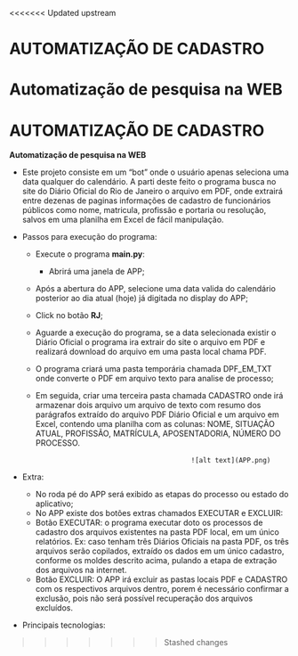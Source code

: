 <<<<<<< Updated upstream
# AUTOMATIZAÇÃO DE CADASTRO 
 Automatização de pesquisa na WEB
=======
# AUTOMATIZAÇÃO DE CADASTRO
 
**Automatização de pesquisa na WEB**

- Este projeto consiste em um “bot” onde o usuário apenas seleciona uma data qualquer do calendário. A parti deste feito o programa busca no site do Diário Oficial do Rio de Janeiro o arquivo em PDF, onde extrairá entre dezenas de paginas informações de cadastro de funcionários públicos como nome, matricula, profissão e portaria ou resolução, salvos em uma planilha em Excel de fácil manipulação.  

- Passos para execução do programa:
    - Execute o programa __main.py__:
        - Abrirá uma janela de APP;
    - Após a abertura do APP, selecione uma data valida do calendário posterior ao dia atual (hoje) já digitada no display do APP;
    - Click no botão __RJ__;
    - Aguarde a execução do programa, se a data selecionada existir o Diário Oficial o programa ira extrair do site o arquivo em PDF e realizará download do arquivo em uma pasta local chama PDF.
    - O programa criará uma pasta temporária chamada DPF_EM_TXT onde converte o PDF em arquivo texto para analise de processo;
    - Em seguida, criar uma terceira pasta chamada CADASTRO onde irá armazenar dois arquivo um arquivo de texto com resumo dos parágrafos extraído do arquivo PDF Diário Oficial e um arquivo em Excel, contendo uma planilha com as colunas: NOME, SITUAÇÃO ATUAL, PROFISSÃO, MATRÍCULA, APOSENTADORIA, NÚMERO DO PROCESSO.

                                                 ![alt text](APP.png)

- Extra:
    - No roda pé do APP será exibido as etapas do processo ou estado do aplicativo;
    - No APP existe dos botões extras chamados EXECUTAR e EXCLUIR:
    - Botão EXECUTAR: o programa executar doto os processos de cadastro dos arquivos existentes na pasta PDF local, em um único relatórios. Ex: caso tenham três Diários Oficiais na pasta PDF, os três arquivos serão copilados, extraído os dados em um único cadastro, conforme os moldes descrito acima, pulando a etapa de extração dos arquivos na internet.
    - Botão EXCLUIR: O APP irá excluir as pastas locais PDF e CADASTRO com os respectivos arquivos dentro, porem é necessário confirmar a exclusão, pois não será possível recuperação dos arquivos excluídos.

- Principais tecnologias:
>>>>>>> Stashed changes
